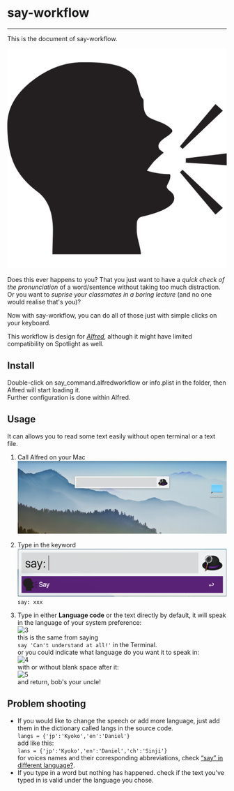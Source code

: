# say-workflow
---
This is the document of say-workflow.  

![logo](./raw/icon.png)

Does this ever happens to you?
That you just want to have a *quick check of the pronunciation* of a word/sentence without taking too much distraction.
Or you want to *suprise your classmates in a boring lecture* (and no one would realise that's you)?

Now with say-workflow, you can do all of those just with simple clicks on your keyboard.

This workflow is design for [*Alfred*](http://alfredapp.com), although it might have limited compatibility on Spotlight as well.

## Install
Double-click on say_command.alfredworkflow or info.plist in the folder, then Alfred will start loading it.  
Further configuration is done within Alfred.

## Usage
It can allows you to read some text easily without open terminal or a text file. 
1. Call Alfred on your Mac
  ![1](./pics/1.png)
1. Type in the keyword  
  ![2](./pics/2.png)  
  ```say: xxx``` 
  
1. Type in either **Language code** or the text directly
  by default, it will speak in the language of your system preference:  
  ![3](./pics/3.png)  
  this is the same from saying  
  `say 'Can't understand at all!'` in the Terminal.  
  or you could indicate what language do you want it to speak in:  
  ![4](./pics/4.png)  
  with or without blank space after it:  
  ![5](./pics/5.png)  
  and return, bob's your uncle!

## Problem shooting
- If you would like to change the speech or add more language, just add them in the dictionary called langs in the source code.  
```langs = {'jp':'Kyoko','en':'Daniel'}```  
add like this:  
```lans = {'jp':'Kyoko','en':'Daniel','ch':'Sinji'}```  
for voices names and their corresponding abbreviations, check [“say” in different language?](https://apple.stackexchange.com/questions/3454/say-in-different-language).
- If you type in a word but nothing has happened.
check if the text you've typed in is valid under the language you chose.
